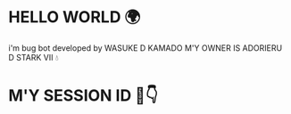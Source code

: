# HELLO WORLD 🌍
i'm bug bot developed by WASUKE D KAMADO 
M'Y OWNER IS ADORIERU D STARK VII 💧 

# M'Y SESSION ID 🦅👇
